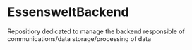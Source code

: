 # EssensweltBackend
Repositiory dedicated to manage the backend responsible of communications/data storage/processing of data
